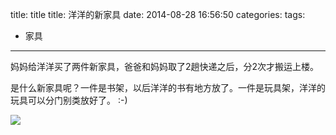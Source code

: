 


title: title
title: 洋洋的新家具
date: 2014-08-28 16:56:50
categories:
tags: 
- 家具


---



妈妈给洋洋买了两件新家具，爸爸和妈妈取了2趟快递之后，分2次才搬运上楼。

是什么新家具呢？一件是书架，以后洋洋的书有地方放了。一件是玩具架，洋洋的玩具可以分门别类放好了。 :-)

![](http://7mnmvp.com1.z0.glb.clouddn.com/yangyangIMG_20140828_163124.JPG)